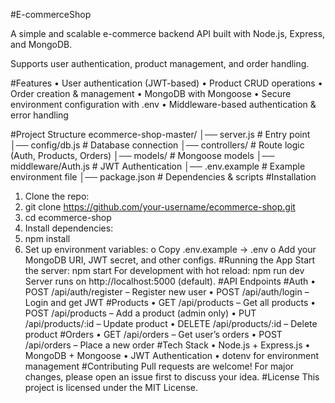 #E-commerceShop

A simple and scalable e-commerce backend API built with Node.js, Express, and MongoDB.

Supports user authentication, product management, and order handling.

#Features
•	User authentication (JWT-based)
•	Product CRUD operations
•	Order creation & management
•	MongoDB with Mongoose
•	Secure environment configuration with .env
•	Middleware-based authentication & error handling

#Project Structure
ecommerce-shop-master/
│── server.js          # Entry point
│── config/db.js       # Database connection
│── controllers/       # Route logic (Auth, Products, Orders)
│── models/            # Mongoose models
│── middleware/Auth.js # JWT Authentication
│── .env.example       # Example environment file
│── package.json       # Dependencies & scripts
 #Installation
1.	Clone the repo:
2.	git clone https://github.com/your-username/ecommerce-shop.git
3.	cd ecommerce-shop
4.	Install dependencies:
5.	npm install
6.	Set up environment variables:
o	Copy .env.example → .env
o	Add your MongoDB URI, JWT secret, and other configs.
 #Running the App
Start the server:
npm start
For development with hot reload:
npm run dev
Server runs on http://localhost:5000 (default).
 #API Endpoints
#Auth
•	POST /api/auth/register – Register new user
•	POST /api/auth/login – Login and get JWT
#Products
•	GET /api/products – Get all products
•	POST /api/products – Add a product (admin only)
•	PUT /api/products/:id – Update product
•	DELETE /api/products/:id – Delete product
#Orders
•	GET /api/orders – Get user’s orders
•	POST /api/orders – Place a new order
 #Tech Stack
•	Node.js + Express.js
•	MongoDB + Mongoose
•	JWT Authentication
•	dotenv for environment management
#Contributing
Pull requests are welcome!
For major changes, please open an issue first to discuss your idea.
#License
This project is licensed under the MIT License.

